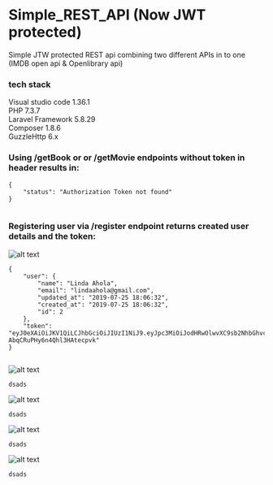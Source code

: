 # Simple_REST_API (Now JWT protected)
Simple JTW protected REST api combining two different APIs in to one (IMDB open api & Openlibrary api)

### tech stack
Visual studio code 1.36.1  
PHP 7.3.7  
Laravel Framework 5.8.29  
Composer 1.8.6  
GuzzleHttp 6.x  


### Using /getBook or or /getMovie endpoints without token in header results in:
```
{
    "status": "Authorization Token not found"
}


```

### Registering user via /register endpoint returns created user details and the token:
![alt text](https://i.imgur.com/IE6Jwr3.png)
```
{
    "user": {
        "name": "Linda Ahola",
        "email": "lindaahola@gmail.com",
        "updated_at": "2019-07-25 18:06:32",
        "created_at": "2019-07-25 18:06:32",
        "id": 2
    },
    "token": "eyJ0eXAiOiJKV1QiLCJhbGciOiJIUzI1NiJ9.eyJpc3MiOiJodHRwOlwvXC9sb2NhbGhvc3Q6ODAwMFwvYXBpXC9yZWdpc3RlciIsImlhdCI6MTU2NDA3Nzk5MiwiZXhwIjoxNTY0MDgxNTkyLCJuYmYiOjE1NjQwNzc5OTIsImp0aSI6IkxWMEhqZjlFWFhtNmRZNFAiLCJzdWIiOjIsInBydiI6IjAyMWY4MzkyY2RhODZmY2EyMjQ5YTI4YWQwOWI5ZWI3MjEyYzVhNTgifQ.rLwG25kmuuNs4yKKG1-AbqCRuPHy6n4Qhl3HAtecpvk"
}


```
![alt text](http://url/to/img.png)
```
dsads
```
![alt text](http://url/to/img.png)
```
dsads
```
![alt text](http://url/to/img.png)
```
dsads
```
![alt text](http://url/to/img.png)
```
dsads
```
